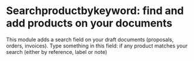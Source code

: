 # Searchproductbykeyword: find and add products on your documents

This module adds a search field on your draft documents (proposals, orders,
invoices). Type something in this field: if any product matches your search
(either by reference, label or note)
